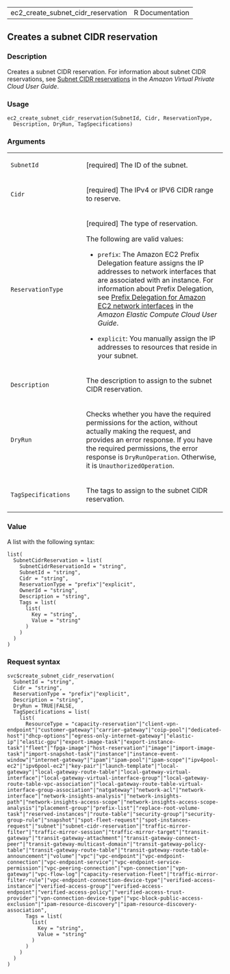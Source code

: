 <table style="width: 100%;">
<tbody>
<tr class="odd">
<td>ec2_create_subnet_cidr_reservation</td>
<td style="text-align: right;">R Documentation</td>
</tr>
</tbody>
</table>

## Creates a subnet CIDR reservation

### Description

Creates a subnet CIDR reservation. For information about subnet CIDR
reservations, see [Subnet CIDR
reservations](https://docs.aws.amazon.com/vpc/latest/userguide/subnet-cidr-reservation.html)
in the *Amazon Virtual Private Cloud User Guide*.

### Usage

    ec2_create_subnet_cidr_reservation(SubnetId, Cidr, ReservationType,
      Description, DryRun, TagSpecifications)

### Arguments

<table>
<colgroup>
<col style="width: 35%" />
<col style="width: 65%" />
</colgroup>
<tbody>
<tr class="odd">
<td><code
id="ec2_create_subnet_cidr_reservation_:_SubnetId">SubnetId</code></td>
<td><p>[required] The ID of the subnet.</p></td>
</tr>
<tr class="even">
<td><code
id="ec2_create_subnet_cidr_reservation_:_Cidr">Cidr</code></td>
<td><p>[required] The IPv4 or IPV6 CIDR range to reserve.</p></td>
</tr>
<tr class="odd">
<td><code
id="ec2_create_subnet_cidr_reservation_:_ReservationType">ReservationType</code></td>
<td><p>[required] The type of reservation.</p>
<p>The following are valid values:</p>
<ul>
<li><p><code>prefix</code>: The Amazon EC2 Prefix Delegation feature
assigns the IP addresses to network interfaces that are associated with
an instance. For information about Prefix Delegation, see <a
href="https://docs.aws.amazon.com/AWSEC2/latest/UserGuide/">Prefix
Delegation for Amazon EC2 network interfaces</a> in the <em>Amazon
Elastic Compute Cloud User Guide</em>.</p></li>
<li><p><code>explicit</code>: You manually assign the IP addresses to
resources that reside in your subnet.</p></li>
</ul></td>
</tr>
<tr class="even">
<td><code
id="ec2_create_subnet_cidr_reservation_:_Description">Description</code></td>
<td><p>The description to assign to the subnet CIDR
reservation.</p></td>
</tr>
<tr class="odd">
<td><code
id="ec2_create_subnet_cidr_reservation_:_DryRun">DryRun</code></td>
<td><p>Checks whether you have the required permissions for the action,
without actually making the request, and provides an error response. If
you have the required permissions, the error response is
<code>DryRunOperation</code>. Otherwise, it is
<code>UnauthorizedOperation</code>.</p></td>
</tr>
<tr class="even">
<td><code
id="ec2_create_subnet_cidr_reservation_:_TagSpecifications">TagSpecifications</code></td>
<td><p>The tags to assign to the subnet CIDR reservation.</p></td>
</tr>
</tbody>
</table>

### Value

A list with the following syntax:

    list(
      SubnetCidrReservation = list(
        SubnetCidrReservationId = "string",
        SubnetId = "string",
        Cidr = "string",
        ReservationType = "prefix"|"explicit",
        OwnerId = "string",
        Description = "string",
        Tags = list(
          list(
            Key = "string",
            Value = "string"
          )
        )
      )
    )

### Request syntax

    svc$create_subnet_cidr_reservation(
      SubnetId = "string",
      Cidr = "string",
      ReservationType = "prefix"|"explicit",
      Description = "string",
      DryRun = TRUE|FALSE,
      TagSpecifications = list(
        list(
          ResourceType = "capacity-reservation"|"client-vpn-endpoint"|"customer-gateway"|"carrier-gateway"|"coip-pool"|"dedicated-host"|"dhcp-options"|"egress-only-internet-gateway"|"elastic-ip"|"elastic-gpu"|"export-image-task"|"export-instance-task"|"fleet"|"fpga-image"|"host-reservation"|"image"|"import-image-task"|"import-snapshot-task"|"instance"|"instance-event-window"|"internet-gateway"|"ipam"|"ipam-pool"|"ipam-scope"|"ipv4pool-ec2"|"ipv6pool-ec2"|"key-pair"|"launch-template"|"local-gateway"|"local-gateway-route-table"|"local-gateway-virtual-interface"|"local-gateway-virtual-interface-group"|"local-gateway-route-table-vpc-association"|"local-gateway-route-table-virtual-interface-group-association"|"natgateway"|"network-acl"|"network-interface"|"network-insights-analysis"|"network-insights-path"|"network-insights-access-scope"|"network-insights-access-scope-analysis"|"placement-group"|"prefix-list"|"replace-root-volume-task"|"reserved-instances"|"route-table"|"security-group"|"security-group-rule"|"snapshot"|"spot-fleet-request"|"spot-instances-request"|"subnet"|"subnet-cidr-reservation"|"traffic-mirror-filter"|"traffic-mirror-session"|"traffic-mirror-target"|"transit-gateway"|"transit-gateway-attachment"|"transit-gateway-connect-peer"|"transit-gateway-multicast-domain"|"transit-gateway-policy-table"|"transit-gateway-route-table"|"transit-gateway-route-table-announcement"|"volume"|"vpc"|"vpc-endpoint"|"vpc-endpoint-connection"|"vpc-endpoint-service"|"vpc-endpoint-service-permission"|"vpc-peering-connection"|"vpn-connection"|"vpn-gateway"|"vpc-flow-log"|"capacity-reservation-fleet"|"traffic-mirror-filter-rule"|"vpc-endpoint-connection-device-type"|"verified-access-instance"|"verified-access-group"|"verified-access-endpoint"|"verified-access-policy"|"verified-access-trust-provider"|"vpn-connection-device-type"|"vpc-block-public-access-exclusion"|"ipam-resource-discovery"|"ipam-resource-discovery-association",
          Tags = list(
            list(
              Key = "string",
              Value = "string"
            )
          )
        )
      )
    )
